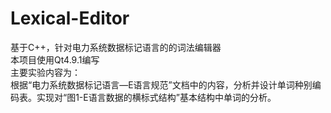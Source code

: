 # Lexical-Editor  
基于C++，针对电力系统数据标记语言的的词法编辑器  
本项目使用Qt4.9.1编写  
主要实验内容为：  
根据“电力系统数据标记语言—E语言规范”文档中的内容，分析并设计单词种别编码表。实现对“图1-E语言数据的横标式结构”基本结构中单词的分析。
